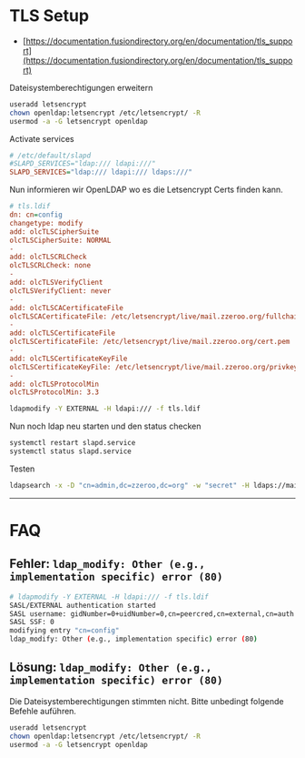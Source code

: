 # TLS Setup

* [https://documentation.fusiondirectory.org/en/documentation/tls_support](https://documentation.fusiondirectory.org/en/documentation/tls_support)

Dateisystemberechtigungen erweitern

```bash
useradd letsencrypt
chown openldap:letsencrypt /etc/letsencrypt/ -R
usermod -a -G letsencrypt openldap
```

Activate services

```ini
# /etc/default/slapd
#SLAPD_SERVICES="ldap:/// ldapi:///"
SLAPD_SERVICES="ldap:/// ldapi:/// ldaps:///"
```

Nun informieren wir OpenLDAP wo es die Letsencrypt Certs finden kann.

```ini
# tls.ldif
dn: cn=config
changetype: modify
add: olcTLSCipherSuite
olcTLSCipherSuite: NORMAL
- 
add: olcTLSCRLCheck
olcTLSCRLCheck: none
- 
add: olcTLSVerifyClient
olcTLSVerifyClient: never
-
add: olcTLSCACertificateFile
olcTLSCACertificateFile: /etc/letsencrypt/live/mail.zzeroo.org/fullchain.pem
-
add: olcTLSCertificateFile
olcTLSCertificateFile: /etc/letsencrypt/live/mail.zzeroo.org/cert.pem
-
add: olcTLSCertificateKeyFile
olcTLSCertificateKeyFile: /etc/letsencrypt/live/mail.zzeroo.org/privkey.pem
-
add: olcTLSProtocolMin
olcTLSProtocolMin: 3.3
```

```bash
ldapmodify -Y EXTERNAL -H ldapi:/// -f tls.ldif
```

Nun noch ldap neu starten und den status checken

```bash
systemctl restart slapd.service
systemctl status slapd.service
```

Testen

```bash
ldapsearch -x -D "cn=admin,dc=zzeroo,dc=org" -w "secret" -H ldaps://mail.zzeroo.org/ -b dc=zzeroo,dc=org -w $PASSWORD
```


----

# FAQ

## Fehler: `ldap_modify: Other (e.g., implementation specific) error (80)`

```bash
# ldapmodify -Y EXTERNAL -H ldapi:/// -f tls.ldif 
SASL/EXTERNAL authentication started
SASL username: gidNumber=0+uidNumber=0,cn=peercred,cn=external,cn=auth
SASL SSF: 0
modifying entry "cn=config"
ldap_modify: Other (e.g., implementation specific) error (80)
```

## Lösung: `ldap_modify: Other (e.g., implementation specific) error (80)`

Die Dateisystemberechtigungen stimmten nicht. Bitte unbedingt folgende Befehle auführen.

```bash
useradd letsencrypt
chown openldap:letsencrypt /etc/letsencrypt/ -R
usermod -a -G letsencrypt openldap
```


